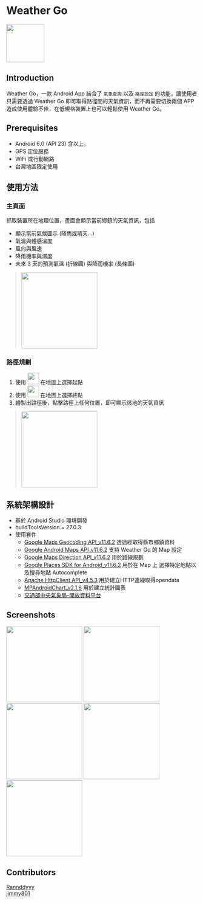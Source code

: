  Weather Go 
===============================

<img src="https://i.imgur.com/sd2pFS4.png" width="100">

Introduction
---

Weather Go，一款 Android App 結合了 `氣象查詢` 以及 `路徑設定` 的功能，讓使用者只需要透過 Weather Go 即可取得路徑間的天氣資訊，而不再需要切換兩個 APP 造成使用體驗不佳，在低規格裝置上也可以輕鬆使用 Weather Go。

Prerequisites
---

- Android 6.0 (API 23) 含以上。
- GPS 定位服務
- WiFi 或行動網路
- 台灣地區限定使用

使用方法
---

### 主頁面

抓取裝置所在地理位置，畫面會顯示當前鄉鎮的天氣資訊，包括

- 顯示當前氣候圖示 (降雨或晴天...)
- 氣溫與體感溫度
- 風向與風速
- 降雨機率與濕度
- 未來 3 天的預測氣溫 (折線圖) 與降雨機率 (長條圖)
> <img src="https://i.imgur.com/AgR1OZj.png" width="200">

### 路徑規劃 
1. 使用 <img src="https://i.imgur.com/2lIfgcz.png" width="30"> 在地圖上選擇起點
2. 使用 <img src="https://i.imgur.com/zZpSCGd.png" width="30"> 在地圖上選擇終點
3. 繪製出路徑後，點擊路徑上任何位置，即可顯示該地的天氣資訊

> <img src="https://i.imgur.com/eNjGFgC.png" width="200">


系統架構設計
---

+ 基於 Android Studio 環境開發
+ buildToolsVersion = 27.0.3
+ 使用套件
    - [Google Maps Geocoding API_v11.6.2](https://developers.google.com/maps/documentation/geocoding/start) 透過經取得縣市鄉鎮資料
    - [Google Android Maps API_v11.6.2](https://developers.google.com/maps/documentation/android-sdk/intro) 支持 Weather Go  的 Map 設定
    - [Google Maps Direction API_v11.6.2](https://developers.google.com/maps/documentation/directions/intro) 用於路線規劃
    - [Google Places SDK for Android_v11.6.2](https://developers.google.com/places/android-sdk/start) 用於在 Map 上
選擇特定地點以及搜尋地點 Autocomplete
    - [Apache HttpClient API_v4.5.3](https://www.google.com/search?q=Apache+HttpClient+API&ie=utf-8&oe=utf-8&client=firefox-b-ab) 用於建立HTTP連線取得opendata
    - [MPAndroidChart_v2.1.6]() 用於建立統計圖表
    - [交通部中央氣象局-開放資料平台](http://opendata.cwb.gov.tw/index;jsessionid=9D8537279F7CFA78A97AA16889CE1784)

Screenshots
---

 <img src="https://i.imgur.com/4irHmJj.png" width="200"> <img src="https://i.imgur.com/c55BXbg.png" width="200"> <img src="https://i.imgur.com/bm3kdOm.png" width="200">
 <img src="https://i.imgur.com/8NUAyn4.png" width="200"> <img src="https://i.imgur.com/f0aZlOh.png" width="200">

Contributors
---

[Rannddyyy](https://github.com/Rannddyyy)
<br/>
[jimmy801](https://github.com/jimmy801)





